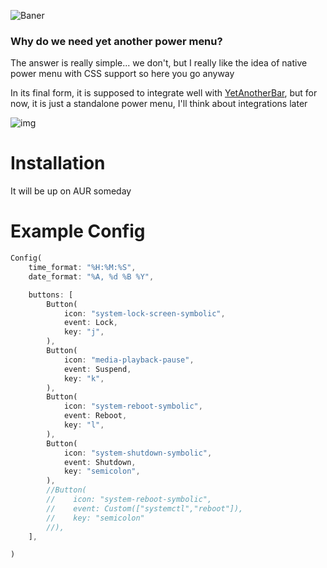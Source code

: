 ![Baner](https://i.imgur.com/WQnoAxC.png)

### Why do we need yet another power menu?

The answer is really simple... we don't,
but I really like the idea of native power menu with CSS support so here you go anyway

In its final form, it is supposed to integrate well with [YetAnotherBar](https://github.com/PolyMeilex/YetAnotherBar), but for now, it is just a standalone power menu, I'll think about integrations later

![img](https://i.imgur.com/888a0Pf.jpg)

# Installation

It will be up on AUR someday

# Example Config

```rs
Config(
    time_format: "%H:%M:%S",
    date_format: "%A, %d %B %Y",

    buttons: [
        Button(
            icon: "system-lock-screen-symbolic",
            event: Lock,
            key: "j",
        ),
        Button(
            icon: "media-playback-pause",
            event: Suspend,
            key: "k",
        ),
        Button(
            icon: "system-reboot-symbolic",
            event: Reboot,
            key: "l",
        ),
        Button(
            icon: "system-shutdown-symbolic",
            event: Shutdown,
            key: "semicolon",
        ),
        //Button(
        //    icon: "system-reboot-symbolic",
        //    event: Custom(["systemctl","reboot"]),
        //    key: "semicolon"
       	//),
    ],

)
```
